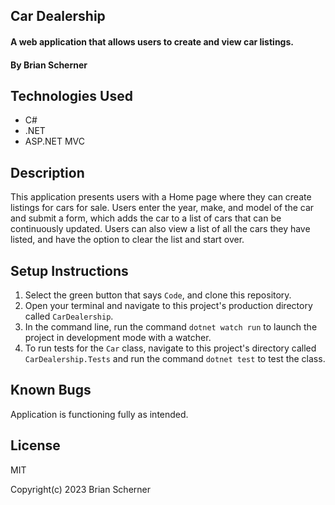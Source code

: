 ## Car Dealership

#### A web application that allows users to create and view car listings.

#### By Brian Scherner

## Technologies Used

* C#
* .NET
* ASP.NET MVC

## Description

This application presents users with a Home page where they can create listings for cars for sale. Users enter the year, make, and model of the car and submit a form, which adds the car to a list of cars that can be continuously updated. Users can also view a list of all the cars they have listed, and have the option to clear the list and start over.

## Setup Instructions

1. Select the green button that says `Code`, and clone this repository.
2. Open your terminal and navigate to this project's production directory called `CarDealership`.
3. In the command line, run the command `dotnet watch run` to launch the project in development mode with a watcher.
4. To run tests for the `Car` class, navigate to this project's directory called `CarDealership.Tests` and run the command `dotnet test` to test the class.

## Known Bugs

Application is functioning fully as intended.

## License

MIT

Copyright(c) 2023 Brian Scherner